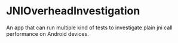 # JNIOverheadInvestigation
An app that can run multiple kind of tests to investigate plain jni call performance on Android devices.

